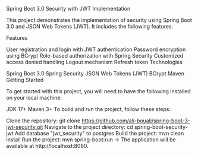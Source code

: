 Spring Boot 3.0 Security with JWT Implementation

This project demonstrates the implementation of security using Spring Boot 3.0 and JSON Web Tokens (JWT). It includes the following features:

Features

User registration and login with JWT authentication
Password encryption using BCrypt
Role-based authorization with Spring Security
Customized access denied handling
Logout mechanism
Refresh token
Technologies

Spring Boot 3.0
Spring Security
JSON Web Tokens (JWT)
BCrypt
Maven
Getting Started

To get started with this project, you will need to have the following installed on your local machine:

JDK 17+
Maven 3+
To build and run the project, follow these steps:

Clone the repository: git clone https://github.com/ali-bouali/spring-boot-3-jwt-security.git
Navigate to the project directory: cd spring-boot-security-jwt
Add database "jwt_security" to postgres
Build the project: mvn clean install
Run the project: mvn spring-boot:run
-> The application will be available at http://localhost:8080.
